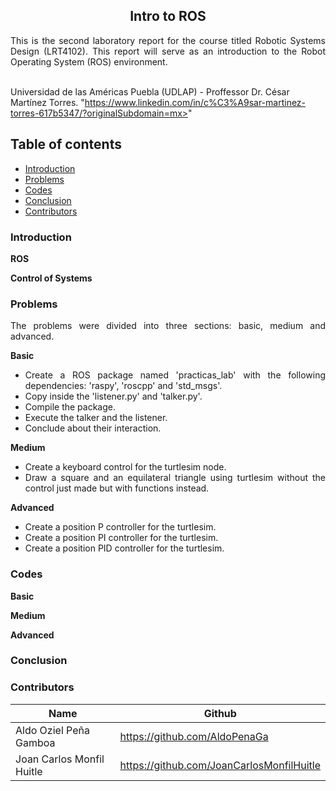 <p align="center">
  <h2 align="center">Intro to ROS</h2>

  <p align="justify">
  This is the second laboratory report for the course titled Robotic Systems Design (LRT4102). This report will serve as an introduction to the Robot Operating System (ROS) environment.
	  
  <br>Universidad de las Américas Puebla (UDLAP) - Proffessor Dr. César Martínez Torres. "https://www.linkedin.com/in/c%C3%A9sar-martinez-torres-617b5347/?originalSubdomain=mx>" 
  </p>
</p>
<be>

## Table of contents
- [Introduction](#introduction)
- [Problems](#problems)
- [Codes](#codes)
- [Conclusion](#conclusion)
- [Contributors](#codes)

<div align= "justify">

### Introduction

**ROS**

**Control of Systems**

### Problems
The problems were divided into three sections: basic, medium and advanced.

**Basic**
- Create a ROS package named 'practicas_lab' with the following dependencies: 'raspy', 'roscpp' and 'std_msgs'.
- Copy inside the 'listener.py' and 'talker.py'.
- Compile the package.
- Execute the talker and the listener.
- Conclude about their interaction.

**Medium**
- Create a keyboard control for the turtlesim node.
- Draw a square and an equilateral triangle using turtlesim without the control just made but with functions instead.

**Advanced**
- Create a position P controller for the turtlesim.
- Create a position PI controller for the turtlesim.
- Create a position PID controller for the turtlesim.

### Codes

**Basic**

**Medium**

**Advanced**

### Conclusion

### Contributors

| Name                          | Github                               |
|-------------------------------|--------------------------------------|
| Aldo Oziel Peña Gamboa        | https://github.com/AldoPenaGa        |
| Joan Carlos Monfil Huitle     | https://github.com/JoanCarlosMonfilHuitle  |
